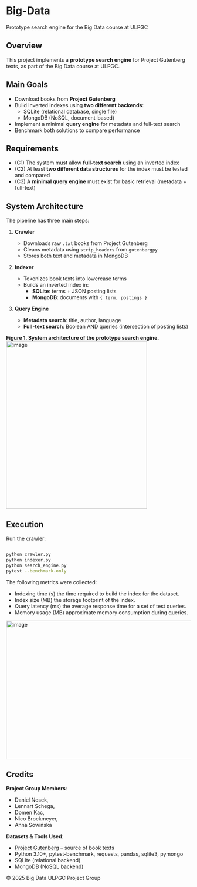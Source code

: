 # Big-Data
Prototype search engine for the Big Data course at ULPGC

## Overview
This project implements a **prototype search engine** for Project Gutenberg texts, as part of the Big Data course at ULPGC.

## Main Goals
- Download books from **Project Gutenberg**  
- Build inverted indexes using **two different backends**:  
  - SQLite (relational database, single file)  
  - MongoDB (NoSQL, document-based)  
- Implement a minimal **query engine** for metadata and full-text search  
- Benchmark both solutions to compare performance  

## Requirements
- (C1) The system must allow **full-text search** using an inverted index  
- (C2) At least **two different data structures** for the index must be tested and compared  
- (C3) A **minimal query engine** must exist for basic retrieval (metadata + full-text)  

## System Architecture
The pipeline has three main steps:

1. **Crawler**  
   - Downloads raw `.txt` books from Project Gutenberg  
   - Cleans metadata using `strip_headers` from `gutenbergpy`  
   - Stores both text and metadata in MongoDB  

2. **Indexer**  
   - Tokenizes book texts into lowercase terms  
   - Builds an inverted index in:  
     - **SQLite**: terms + JSON posting lists  
     - **MongoDB**: documents with `{ term, postings }`  

3. **Query Engine**  
   - **Metadata search**: title, author, language  
   - **Full-text search**: Boolean AND queries (intersection of posting lists)  

**Figure 1. System architecture of the prototype search engine.**  
<img width="384" height="456" alt="image" src="https://github.com/user-attachments/assets/38a0308c-b7d9-4d16-992c-f32f0981d952" />

## Execution

Run the crawler:
```bash

python crawler.py
python indexer.py
python search_engine.py
pytest --benchmark-only
```

The following metrics were collected:
- Indexing time (s) the time required to build the index for the dataset.
- Index size (MB)  the storage footprint of the index.
- Query latency (ms) the average response time for a set of test queries.
- Memory usage (MB) approximate memory consumption during queries.
  
<img width="675" height="376" alt="image" src="https://github.com/user-attachments/assets/e9355ed1-570d-405f-bf3b-75d3dbf9b66c" />

## Credits
**Project Group Members**:
- Daniel Nosek,
- Lennart Schega,
- Domen Kac,
- Nico Brockmeyer,
- Anna Sowińska
  
**Datasets & Tools Used**:  
- [Project Gutenberg](https://www.gutenberg.org/) – source of book texts  
- Python 3.10+, pytest-benchmark, requests, pandas, sqlite3, pymongo  
- SQLite (relational backend)  
- MongoDB (NoSQL backend)  

© 2025 Big Data ULPGC Project Group
